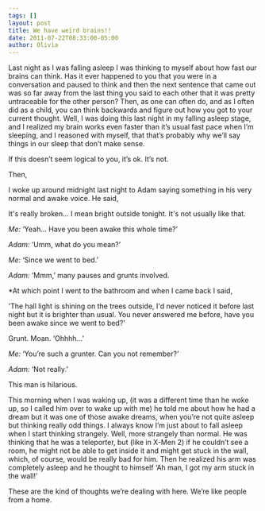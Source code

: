 ```yaml
---
tags: []
layout: post
title: We have weird brains!!
date: 2011-07-22T08:33:00-05:00
author: Olivia
---
```


Last night as I was falling asleep I was thinking to myself about how fast our brains can think. Has it ever happened to you that you were in a conversation and paused to think and then the next sentence that came out was so far away from the last thing you said to each other that it was pretty untraceable for the other person? Then, as one can often do, and as I often did as a child, you can think backwards and figure out how you got to your current thought. Well, I was doing this last night in my falling asleep stage, and I realized my brain works even faster than it’s usual fast pace when I’m sleeping, and I reasoned with myself, that that’s probably why we’ll say things in our sleep that don’t make sense.

If this doesn’t seem logical to you, it’s ok. It’s not.

Then,

I woke up around midnight last night to Adam saying something in his very normal and awake voice. He said,

It's really broken… I mean bright outside tonight. It's not usually like
that.

_Me:_ ‘Yeah… Have you been awake this whole time?’

_Adam:_ ‘Umm, what do you mean?’

_Me:_ ‘Since we went to bed.’

_Adam:_ ‘Mmm,’ many pauses and grunts involved.

\*At which point I went to the bathroom and when I came back I said,

'The hall light is shining on the trees outside, I'd never noticed it before last night but it is brighter than usual. You never answered me before, have you been awake since we went to bed?'

Grunt. Moan. ‘Ohhhh…’

_Me:_ ‘You’re such a grunter. Can you not remember?’

_Adam:_ ‘Not really.’

This man is hilarious.

This morning when I was waking up, (it was a different time than he woke up, so I called him over to wake up with me) he told me about how he had a dream but it was one of those awake dreams, when you’re not quite asleep but thinking really odd things. I always know I’m just about to fall asleep when I start thinking strangely. Well, more strangely than normal. He was thinking that he was a teleporter, but (like in X-Men 2) if he couldn’t see a room, he might not be able to get inside it and might get stuck in the wall, which, of course, would be really bad for him. Then he realized his arm was completely asleep and he thought to himself ‘Ah man, I got my arm stuck in the wall!’

These are the kind of thoughts we’re dealing with here. We’re like people from a home.
